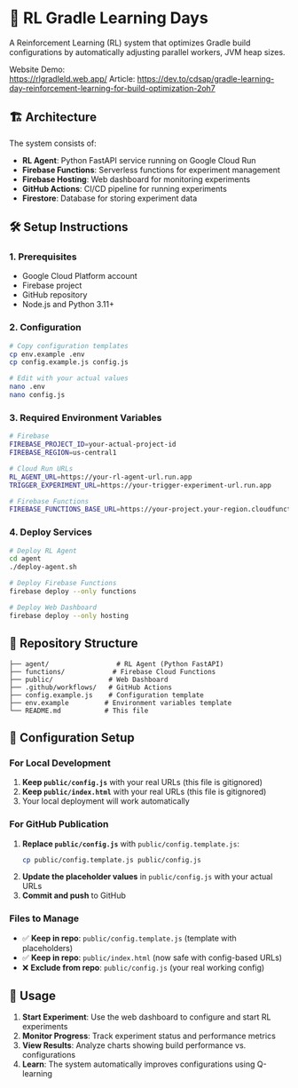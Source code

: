 # 🚀 RL Gradle Learning Days

A Reinforcement Learning (RL) system that optimizes Gradle build configurations by automatically adjusting parallel workers, JVM heap sizes.

Website Demo:  
https://rlgradleld.web.app/
Article: https://dev.to/cdsap/gradle-learning-day-reinforcement-learning-for-build-optimization-2oh7


## 🏗️ Architecture

The system consists of:
- **RL Agent**: Python FastAPI service running on Google Cloud Run
- **Firebase Functions**: Serverless functions for experiment management
- **Firebase Hosting**: Web dashboard for monitoring experiments
- **GitHub Actions**: CI/CD pipeline for running experiments
- **Firestore**: Database for storing experiment data



## 🛠️ Setup Instructions

### 1. Prerequisites
- Google Cloud Platform account
- Firebase project
- GitHub repository
- Node.js and Python 3.11+

### 2. Configuration
```bash
# Copy configuration templates
cp env.example .env
cp config.example.js config.js

# Edit with your actual values
nano .env
nano config.js
```

### 3. Required Environment Variables
```bash
# Firebase
FIREBASE_PROJECT_ID=your-actual-project-id
FIREBASE_REGION=us-central1

# Cloud Run URLs
RL_AGENT_URL=https://your-rl-agent-url.run.app
TRIGGER_EXPERIMENT_URL=https://your-trigger-experiment-url.run.app

# Firebase Functions
FIREBASE_FUNCTIONS_BASE_URL=https://your-project.your-region.cloudfunctions.net
```

### 4. Deploy Services
```bash
# Deploy RL Agent
cd agent
./deploy-agent.sh

# Deploy Firebase Functions
firebase deploy --only functions

# Deploy Web Dashboard
firebase deploy --only hosting
```

## 📁 Repository Structure

```
├── agent/                 # RL Agent (Python FastAPI)
├── functions/            # Firebase Cloud Functions
├── public/              # Web Dashboard
├── .github/workflows/   # GitHub Actions
├── config.example.js    # Configuration template
├── env.example         # Environment variables template
└── README.md           # This file
```

## 🔧 Configuration Setup

### For Local Development
1. **Keep `public/config.js`** with your real URLs (this file is gitignored)
2. **Keep `public/index.html`** with your real URLs (this file is gitignored)
3. Your local deployment will work automatically

### For GitHub Publication
1. **Replace `public/config.js`** with `public/config.template.js`:
   ```bash
   cp public/config.template.js public/config.js
   ```
2. **Update the placeholder values** in `public/config.js` with your actual URLs
3. **Commit and push** to GitHub

### Files to Manage
- ✅ **Keep in repo**: `public/config.template.js` (template with placeholders)
- ✅ **Keep in repo**: `public/index.html` (now safe with config-based URLs)
- ❌ **Exclude from repo**: `public/config.js` (your real working config)


## 🚀 Usage

1. **Start Experiment**: Use the web dashboard to configure and start RL experiments
2. **Monitor Progress**: Track experiment status and performance metrics
3. **View Results**: Analyze charts showing build performance vs. configurations
4. **Learn**: The system automatically improves configurations using Q-learning

